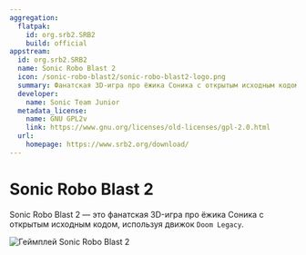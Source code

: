 ```yaml
---
aggregation:
  flatpak:
    id: org.srb2.SRB2
    build: official
appstream:
  id: org.srb2.SRB2
  name: Sonic Robo Blast 2
  icon: /sonic-robo-blast2/sonic-robo-blast2-logo.png
  summary: Фанатская 3D-игра про ёжика Соника с открытым исходным кодом
  developer:
    name: Sonic Team Junior
  metadata_license:
    name: GNU GPL2v
    link: https://www.gnu.org/licenses/old-licenses/gpl-2.0.html
  url:
    homepage: https://www.srb2.org/download/
---
```


# Sonic Robo Blast 2

Sonic Robo Blast 2 — это фанатская 3D-игра про ёжика Соника с открытым исходным кодом, используя движок `Doom Legacy`.

![Геймплей Sonic Robo Blast 2](/sonic-robo-blast2/greenflower-zone.png)

<AGWGallery />
<!--@include: @apps/_parts/install/content-flatpak.md-->
